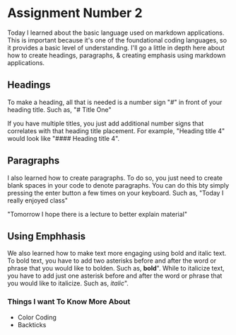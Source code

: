 # Assignment Number 2

Today I learned about the basic language used on markdown applications. This is important because it's one of the foundational coding languages, so it provides a basic level of understanding. I'll go a little in depth here about how to create headings, paragraphs, & creating emphasis using markdown applications. 

## Headings

To make a heading, all that is needed is a number sign "#" in front of your heading title. Such as, "# Title One"

If you have multiple titles, you just add additional number signs that correlates with that heading title placement. For example, "Heading title 4" would look like "#### Heading title 4".

## Paragraphs

I also learned how to create paragraphs. To do so, you just need to create blank spaces in your code to denote paragraphs. You can do this bty simply pressing the enter button a few times on your keyboard. Such as, "Today I really enjoyed class"


"Tomorrow I hope there is a lecture to better explain material"

## Using Emphhasis

We also learned how to make text more engaging using bold and italic text. To bold text, you have to add two asterisks before and after the word or phrase that you would like to bolden. Such as, **bold**". While to italicize text, you have to add just one asterisk before and after the word or phrase that you would like to italicize. Such as, *italic*". 

### Things I want To Know More About

* Color Coding
* Backticks



